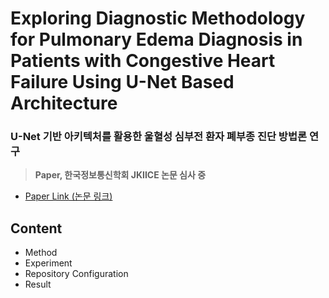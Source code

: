# Exploring Diagnostic Methodology for Pulmonary Edema Diagnosis in Patients with Congestive Heart Failure Using U-Net Based Architecture

### U-Net 기반 아키텍처를 활용한 울혈성 심부전 환자 폐부종 진단 방법론 연구

> <b>Paper, 한국정보통신학회 JKIICE 논문 심사 중</b>

- [Paper Link (논문 링크)](./PAPER/투고%20초안%20최종.pdf)

## Content

- Method
- Experiment
- Repository Configuration
- Result
